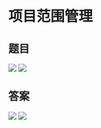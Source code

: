 # 项目范围管理
## 题目
![](../img/ques/5-1.png)
![](../img/ques/5-2.png)

## 答案
![](../img/ques/5-1_.png)
![](../img/ques/5-2_.png)